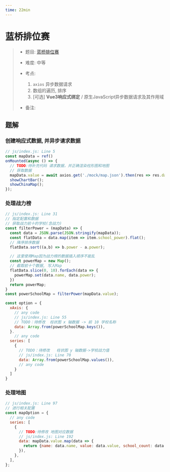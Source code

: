 ```yaml
---
time: 22min
---
```


# 蓝桥排位赛

> - 题目: [蓝桥排位赛](https://www.lanqiao.cn/problems/7857/learning/?contest_id=150)
>
> - 难度: 中等
> - 考点: 
> 	1. `axios` 异步数据请求
> 	1. 数组的遍历, 排序
> 	1. [可选] **Vue3响应式绑定** / 原生JavaScript异步数据请求及其作用域
> - 备注:

## 题解

### 创建响应式数据, 并异步请求数据

```js
// js/index.js: Line 5
const mapData = ref()
onMounted(async () => {
  // TODO:待补充代码 请求数据，并正确渲染柱形图和地图
  // 获取数据
  mapData.value = await axios.get('./mock/map.json').then(res => res.data);
  showChartBar();
  showChinaMap();
});
```

### 处理战力榜

```js
// js/index.js: Line 31
// 指定配置和数据
// 获取战力前十的学校(含战力)
const filterPower = (mapData) => {
  const data = JSON.parse(JSON.stringify(mapData));
  const flatData = data.map(item => item.school_power).flat();
  // 降序排序数据
  flatData.sort((a,b) => b.power - a.power);

  // 这里使用Map因为战力榜的数据插入顺序不能乱
  const powerMap = new Map();
  // 截取前十个数据, 写入Map
  flatData.slice(0, 10).forEach(data => {
    powerMap.set(data.name, data.power);
  })
  return powerMap;
}
const powerSchoolMap = filterPower(mapData.value);

const option = {
  xAxis: {
    // any code
    // js/index.js: Line 55
    // TODO：待修改  柱状图 x 轴数据 -> 前 10 学校名称
    data: Array.from(powerSchoolMap.keys()),
  }.
	// any code
  series: [
    {
      // TODO：待修改   柱状图 y 轴数据->学校战力值
      // js/index.js: Line 70
      data: Array.from(powerSchoolMap.values()),
      // any code
    }
  ]
}
```

### 处理地图

```js
// js/index.js: Line 97
// 进行相关配置
const mapOption = {
  // any code
  series: [
    {
      // TODO:待修改 地图对应数据
      // js/index.js: Line 192
      data: mapData.value.map(data => {
      	return {name: data.name, value: data.value, school_count: data.school_count}
      }),
    },
  ],
};
```

